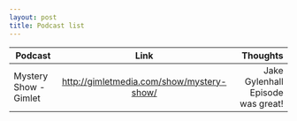 ```yaml
---
layout: post
title: Podcast list
---
```


| **Podcast**        | **Link**           | **Thoughts**  |
| -----------------------|:-----------------------------------------:| ---------------------------------:|
| Mystery Show - Gimlet  | http://gimletmedia.com/show/mystery-show/ | Jake Gylenhall Episode was great! |

